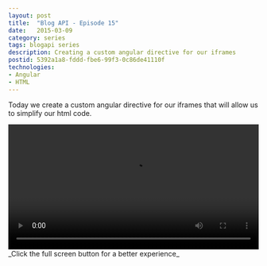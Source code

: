 ```yaml
---
layout: post
title:  "Blog API - Episode 15"
date:   2015-03-09
category: series
tags: blogapi series
description: Creating a custom angular directive for our iframes
postid: 5392a1a8-fddd-fbe6-99f3-0c86de41110f
technologies:
- Angular
- HTML
---
```


Today we create a custom angular directive for our iframes that will allow us to simplify our html code.

<video style="width:100%;" controls>
	<source src="http://videos.quarrantine.com?name=blogapi15.mp4" type="video/mp4">
</video>
_Click the full screen button for a better experience_
